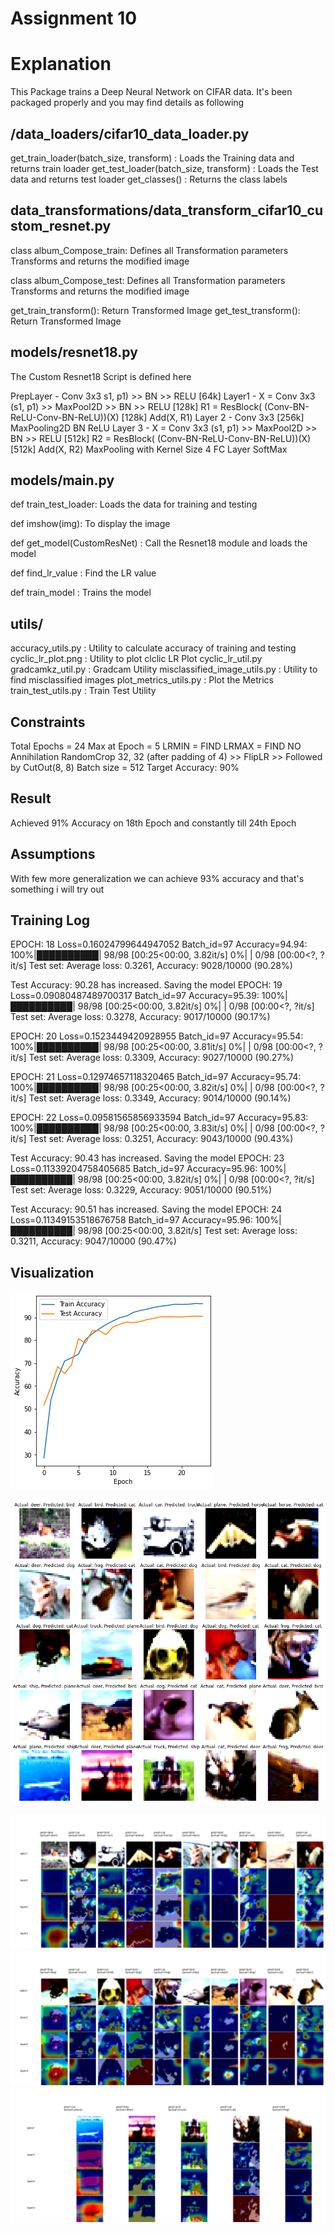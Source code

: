 Assignment 10 
======================

Explanation
============
This Package trains a Deep Neural Network on CIFAR data. It's been packaged properly and you may find details as following 

/data_loaders/cifar10_data_loader.py 
-------------------------------------
get_train_loader(batch_size, transform) : Loads the Training data and returns train loader 
get_test_loader(batch_size, transform)  : Loads the Test data and returns test loader 
get_classes()                           :  Returns the class labels 

data_transformations/data_transform_cifar10_custom_resnet.py
-------------------------------------------------------------

class album_Compose_train: 
    Defines all Transformation parameters
    Transforms and returns the modified image 
    
class album_Compose_test:
    Defines all Transformation parameters
    Transforms and returns the modified image 
    			
get_train_transform():
    Return Transformed Image
get_test_transform():
    Return Transformed Image
    
models/resnet18.py
------------------

The Custom Resnet18 Script is defined here 

PrepLayer - Conv 3x3 s1, p1) >> BN >> RELU [64k]
Layer1 -
X = Conv 3x3 (s1, p1) >> MaxPool2D >> BN >> RELU [128k]
R1 = ResBlock( (Conv-BN-ReLU-Conv-BN-ReLU))(X) [128k] 
Add(X, R1)
Layer 2 -
Conv 3x3 [256k]
MaxPooling2D
BN
ReLU
Layer 3 -
X = Conv 3x3 (s1, p1) >> MaxPool2D >> BN >> RELU [512k]
R2 = ResBlock( (Conv-BN-ReLU-Conv-BN-ReLU))(X) [512k]
Add(X, R2)
MaxPooling with Kernel Size 4
FC Layer 
SoftMax

models/main.py
------------------
    
def train_test_loader: Loads the data for training and testing 
  
def imshow(img): To display the image 
    
def get_model(CustomResNet) : Call the Resnet18 module and loads the model
  
def find_lr_value : Find the LR value 
      
def train_model : Trains the model 
    
    
utils/
-----

accuracy_utils.py                : Utility to calculate accuracy of training and testing 
cyclic_lr_plot.png               : Utility to plot clclic LR Plot
cyclic_lr_util.py
gradcamkz_util.py                : Gradcam Utility
misclassified_image_utils.py     : Utility to find misclassified images 
plot_metrics_utils.py            : Plot the Metrics
train_test_utils.py              : Train Test Utility
    
     
Constraints
-------------

Total Epochs = 24
Max at Epoch = 5
LRMIN = FIND
LRMAX = FIND
NO Annihilation
RandomCrop 32, 32 (after padding of 4) >> FlipLR >> Followed by CutOut(8, 8)
Batch size = 512
Target Accuracy: 90%

Result 
------
Achieved 91% Accuracy on 18th Epoch and constantly till 24th Epoch

Assumptions
-------------
With few more generalization we can achieve 93% accuracy and that's something i will try out 


Training Log
-------------


EPOCH: 18
Loss=0.16024799644947052 Batch_id=97 Accuracy=94.94: 100%|██████████| 98/98 [00:25<00:00,  3.82it/s]
  0%|          | 0/98 [00:00<?, ?it/s]
Test set: Average loss: 0.3261, Accuracy: 9028/10000 (90.28%)

Test Accuracy: 90.28 has increased. Saving the model
EPOCH: 19
Loss=0.09080487489700317 Batch_id=97 Accuracy=95.39: 100%|██████████| 98/98 [00:25<00:00,  3.82it/s]
  0%|          | 0/98 [00:00<?, ?it/s]
Test set: Average loss: 0.3278, Accuracy: 9017/10000 (90.17%)

EPOCH: 20
Loss=0.1523449420928955 Batch_id=97 Accuracy=95.54: 100%|██████████| 98/98 [00:25<00:00,  3.81it/s]
  0%|          | 0/98 [00:00<?, ?it/s]
Test set: Average loss: 0.3309, Accuracy: 9027/10000 (90.27%)

EPOCH: 21
Loss=0.12974657118320465 Batch_id=97 Accuracy=95.74: 100%|██████████| 98/98 [00:25<00:00,  3.82it/s]
  0%|          | 0/98 [00:00<?, ?it/s]
Test set: Average loss: 0.3349, Accuracy: 9014/10000 (90.14%)

EPOCH: 22
Loss=0.09581565856933594 Batch_id=97 Accuracy=95.83: 100%|██████████| 98/98 [00:25<00:00,  3.83it/s]
  0%|          | 0/98 [00:00<?, ?it/s]
Test set: Average loss: 0.3251, Accuracy: 9043/10000 (90.43%)

Test Accuracy: 90.43 has increased. Saving the model
EPOCH: 23
Loss=0.11339204758405685 Batch_id=97 Accuracy=95.96: 100%|██████████| 98/98 [00:25<00:00,  3.82it/s]
  0%|          | 0/98 [00:00<?, ?it/s]
Test set: Average loss: 0.3229, Accuracy: 9051/10000 (90.51%)

Test Accuracy: 90.51 has increased. Saving the model
EPOCH: 24
Loss=0.11349153518676758 Batch_id=97 Accuracy=95.96: 100%|██████████| 98/98 [00:25<00:00,  3.82it/s]
Test set: Average loss: 0.3211, Accuracy: 9047/10000 (90.47%)


Visualization
--------------

![](images/accuracy_curve.png)

![](images/misclassified.png)

![](images/gradcam.png)
![](images/gradcam1.png)
![](images/gradcam2.png)


